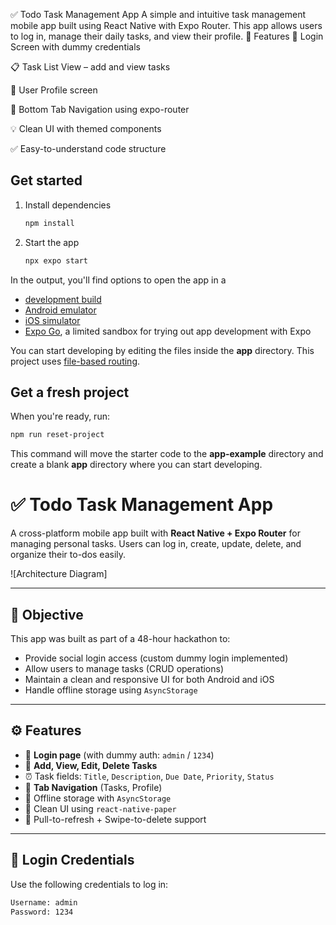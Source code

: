 ✅ Todo Task Management App
A simple and intuitive task management mobile app built using React Native with Expo Router. This app allows users to log in, manage their daily tasks, and view their profile.
📱 Features
🔐 Login Screen with dummy credentials

📋 Task List View – add and view tasks

👤 User Profile screen

🧭 Bottom Tab Navigation using expo-router

💡 Clean UI with themed components

✅ Easy-to-understand code structure
## Get started

1. Install dependencies

   ```bash
   npm install
   ```

2. Start the app

   ```bash
   npx expo start
   ```

In the output, you'll find options to open the app in a

- [development build](https://docs.expo.dev/develop/development-builds/introduction/)
- [Android emulator](https://docs.expo.dev/workflow/android-studio-emulator/)
- [iOS simulator](https://docs.expo.dev/workflow/ios-simulator/)
- [Expo Go](https://expo.dev/go), a limited sandbox for trying out app development with Expo

You can start developing by editing the files inside the **app** directory. This project uses [file-based routing](https://docs.expo.dev/router/introduction).

## Get a fresh project

When you're ready, run:

```bash
npm run reset-project
```

This command will move the starter code to the **app-example** directory and create a blank **app** directory where you can start developing.

# ✅ Todo Task Management App

A cross-platform mobile app built with **React Native + Expo Router** for managing personal tasks. Users can log in, create, update, delete, and organize their to-dos easily.

![Architecture Diagram]

---

## 🎯 Objective

This app was built as part of a 48-hour hackathon to:

- Provide social login access (custom dummy login implemented)
- Allow users to manage tasks (CRUD operations)
- Maintain a clean and responsive UI for both Android and iOS
- Handle offline storage using `AsyncStorage`

---

## ⚙️ Features

- 🔐 **Login page** (with dummy auth: `admin` / `1234`)
- 📝 **Add, View, Edit, Delete Tasks**
- ⏰ Task fields: `Title`, `Description`, `Due Date`, `Priority`, `Status`
- 🧭 **Tab Navigation** (Tasks, Profile)
- 💾 Offline storage with `AsyncStorage`
- 💅 Clean UI using `react-native-paper`
- 🔁 Pull-to-refresh + Swipe-to-delete support

---

## 📲 Login Credentials

Use the following credentials to log in:

```bash
Username: admin
Password: 1234
